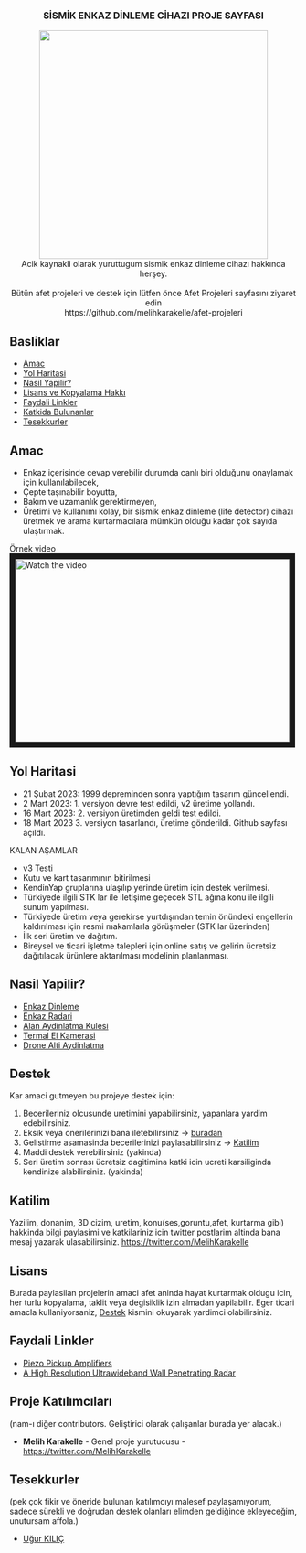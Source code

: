 <p align="center">
  <h3 align="center">SİSMİK ENKAZ DİNLEME CİHAZI PROJE SAYFASI</h3>
  <p align="center">
  <img src=https://github.com/melihkarakelle/afet-projeleri/blob/main/enkaz-dinleme/sismik_enkaz_dinleme_v3.jfif height=400><br>
    Acik kaynakli olarak yuruttugum sismik enkaz dinleme cihazı hakkında herşey.<br>  
    <br>Bütün afet projeleri ve destek için lütfen önce Afet Projeleri sayfasını ziyaret edin<br>
    https://github.com/melihkarakelle/afet-projeleri
  </p>
</p>

## Basliklar

* [Amac](#Amac)
* [Yol Haritasi](#yol-haritasi)
* [Nasil Yapilir?](#nasil-yapilir)
* [Lisans ve Kopyalama Hakkı](#lisans)
* [Faydali Linkler](#faydali-linkler)
* [Katkida Bulunanlar](#katkida-bulunanlar)
* [Tesekkurler](#tesekkurler)


## Amac

* Enkaz içerisinde cevap verebilir durumda canlı biri olduğunu onaylamak için kullanılabilecek, 
* Çepte taşınabilir boyutta, 
* Bakım ve uzamanlık gerektirmeyen, 
* Üretimi ve kullanımı kolay,
bir sismik enkaz dinleme (life detector) cihazı üretmek ve arama kurtarmacılara mümkün olduğu kadar çok sayıda ulaştırmak.

Örnek video<br>
<a href="http://www.youtube.com/watch?feature=player_embedded&v=WxFC-EzqI3o" target="_blank">
 <img src="http://img.youtube.com/vi/WxFC-EzqI3o/mqdefault.jpg" alt="Watch the video" width="480" height="320" border="10" />
</a>

## Yol Haritasi

* 21 Şubat 2023: 1999 depreminden sonra yaptığım tasarım güncellendi.
* 2 Mart 2023: 1. versiyon devre test edildi, v2 üretime yollandı. 
* 16 Mart 2023: 2. versiyon üretimden geldi test edildi.
* 18 Mart 2023 3. versiyon tasarlandı, üretime gönderildi. Github sayfası açıldı.

KALAN AŞAMLAR
* v3 Testi
* Kutu ve kart tasarımının bitirilmesi
* KendinYap gruplarına ulaşılıp yerinde üretim için destek verilmesi.
* Türkiyede ilgili STK lar ile iletişime geçecek STL ağına konu ile ilgili sunum yapılması.
* Türkiyede üretim veya gerekirse yurtdışından temin önündeki engellerin kaldırılması için resmi makamlarla görüşmeler (STK lar üzerinden)
* İlk seri üretim ve dağıtım.
* Bireysel ve ticari işletme talepleri için online satış ve gelirin ücretsiz dağıtılacak ürünlere aktarılması modelinin planlanması.  


## Nasil Yapilir?



* [Enkaz Dinleme](https://github.com/melihkarakelle/afet-projeleri/tree/main/enkaz-dinleme)
* [Enkaz Radari](https://github.com/melihkarakelle/afet-projeleri/tree/main/enkaz-radari)
* [Alan Aydinlatma Kulesi](https://github.com/melihkarakelle/afet-projeleri/tree/main/aydinlatma-kulesi)
* [Termal El Kamerasi](https://github.com/melihkarakelle/afet-projeleri/tree/main/termal-el-kamerasi)
* [Drone Alti Aydinlatma](https://github.com/melihkarakelle/afet-projeleri/tree/main/drone-alti-aydinlatma)


## Destek

Kar amaci gutmeyen bu projeye destek için:

1. Becerileriniz olcusunde uretimini yapabilirsiniz, yapanlara yardim edebilirsiniz.
2. Eksik veya onerilerinizi bana iletebilirsiniz -> [buradan](https://github.com/melihkarakelle/afet-projeleri/issues)
3. Gelistirme asamasinda becerilerinizi paylasabilirsiniz -> [Katilim](#katilim)
4. Maddi destek verebilirsiniz (yakinda)
6. Seri üretim sonrası ücretsiz dagitimina katki icin ucreti karsiliginda kendinize alabilirsiniz. (yakinda)



## Katilim

Yazilim, donanim, 3D cizim, uretim, konu(ses,goruntu,afet, kurtarma gibi) hakkinda bilgi paylasimi ve katkilariniz icin twitter postlarim altinda bana mesaj yazarak ulasabilirsiniz. https://twitter.com/MelihKarakelle


## Lisans

Burada paylasilan projelerin amaci afet aninda hayat kurtarmak oldugu icin, her turlu kopyalama, taklit veya degisiklik izin almadan yapilabilir.
Eger ticari amacla kullaniyorsaniz, [Destek](#destek) kismini okuyarak yardimci olabilirsiniz.

## Faydali Linkler

* [Piezo Pickup Amplifiers](https://sound-au.com/project202.htm)
* [A High Resolution Ultrawideband Wall Penetrating
Radar](https://research.sabanciuniv.edu/id/eprint/96/1/3011800000350.pdf)


## Proje Katılımcıları
(nam-ı diğer contributors. Geliştirici olarak çalışanlar burada yer alacak.)

* **Melih Karakelle** - Genel proje yurutucusu - https://twitter.com/MelihKarakelle

## Tesekkurler 
(pek çok fikir ve öneride bulunan katılımcıyı malesef paylaşamıyorum, sadece sürekli ve doğrudan destek olanları elimden geldiğince ekleyeceğim, unutursam affola.)
* [Uğur KILIÇ](https://twitter.com/qiapz)


